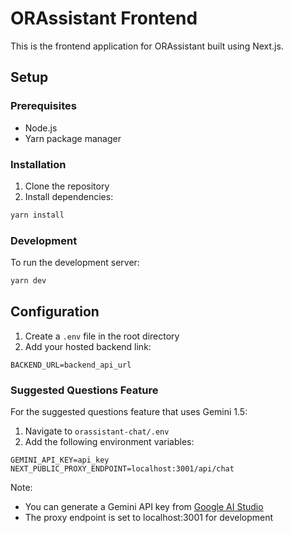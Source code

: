 # ORAssistant Frontend

This is the frontend application for ORAssistant built using Next.js.

## Setup

### Prerequisites
- Node.js
- Yarn package manager

### Installation

1. Clone the repository
2. Install dependencies:
```bash
yarn install
```

### Development

To run the development server:
```bash
yarn dev
```

## Configuration

1. Create a `.env` file in the root directory
2. Add your hosted backend link:
```
BACKEND_URL=backend_api_url
```

### Suggested Questions Feature

For the suggested questions feature that uses Gemini 1.5:

1. Navigate to `orassistant-chat/.env`
2. Add the following environment variables:
```
GEMINI_API_KEY=api_key
NEXT_PUBLIC_PROXY_ENDPOINT=localhost:3001/api/chat
```

Note:
- You can generate a Gemini API key from [Google AI Studio](https://aistudio.google.com/)
- The proxy endpoint is set to localhost:3001 for development


